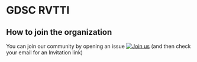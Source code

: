 # GDSC RVTTI

## How to join the organization
You can join our community by opening an issue [![Join us](https://img.shields.io/badge/Join-Green.svg)](https://github.com/GDSC-RVTTI/support/issues/new?assignees=&labels=Invitation+to+the+community&projects=&template=invitation.yml&title=Please+invite+me+to+GDSC+RVTTI+community) (and then check your email for an Invitation link)

